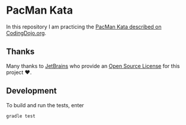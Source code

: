 # PacMan Kata

In this repository I am practicing the [PacMan Kata described on CodingDojo.org](https://codingdojo.org/kata/PacMan/).

## Thanks

Many thanks to [JetBrains](https://www.jetbrains.com/?from=wonderbirds-katas) who provide
an [Open Source License](https://www.jetbrains.com/community/opensource/) for this project ❤️.

## Development

To build and run the tests, enter

```shell
gradle test
```